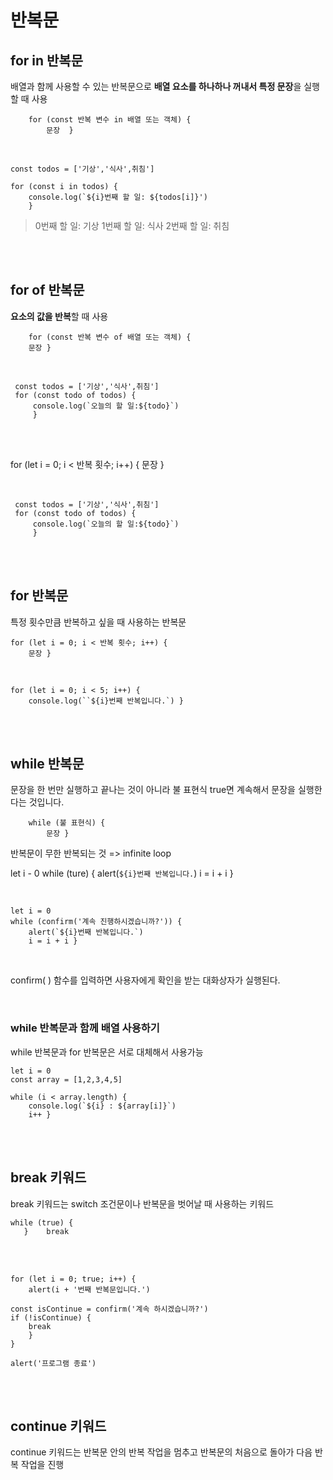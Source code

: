 # 반복문

## for in 반복문

배열과 함께 사용할 수 있는 반복문으로
**배열 요소를 하나하나 꺼내서 특정 문장**을 실행할 때 사용

        for (const 반복 변수 in 배열 또는 객체) {
    	    문장	}

<br>

    const todos = ['기상','식사',취침']

    for (const i in todos) {
    	console.log(`${i}번째 할 일: ${todos[i]}')
    	}

> 0번째 할 일: 기상
> 1번째 할 일: 식사
> 2번째 할 일: 취침

<br><br>

## for of 반복문

**요소의 값을 반복**할 때 사용

        for (const 반복 변수 of 배열 또는 객체) {
        문장 }

<br>

     const todos = ['기상','식사',취침']
     for (const todo of todos) {
         console.log(`오늘의 할 일:${todo}`)
         }

<br><br>

for (let i = 0; i < 반복 횟수; i++) {
문장 }

<br>

     const todos = ['기상','식사',취침']
     for (const todo of todos) {
         console.log(`오늘의 할 일:${todo}`)
         }

<br><br>

## for 반복문

특정 횟수만큼 반복하고 싶을 때 사용하는 반복문

    for (let i = 0; i < 반복 횟수; i++) {
        문장 }

<br>

    for (let i = 0; i < 5; i++) {
        console.log(``${i}번째 반복입니다.`) }

<br><br>

## while 반복문

문장을 한 번만 실행하고 끝나는 것이 아니라 불 표현식 true면 계속해서 문장을 실행한다는 것입니다.

        while (불 표현식) {
    	    문장 }

반복문이 무한 반복되는 것 => infinite loop

let i - 0
while (ture) {
alert(`${i}번째 반복입니다.`)
i = i + i }

<br>

    let i = 0
    while (confirm('계속 진행하시겠습니까?')) {
        alert(`${i}번째 반복입니다.`)
        i = i + i }

<br>

confirm( ) 함수를 입력하면 사용자에게 확인을 받는 대화상자가 실행된다.

<br>

### while 반복문과 함께 배열 사용하기

while 반복문과 for 반복문은 서로 대체해서 사용가능

    let i = 0
    const array = [1,2,3,4,5]

    while (i < array.length) {
    	console.log(`${i} : ${array[i]}`)
    	i++ }

<br><br>

## break 키워드

break 키워드는 switch 조건문이나 반복문을 벗어날 때 사용하는 키워드

    while (true) {
       } 	break

<br><br>

    for (let i = 0; true; i++) {
        alert(i + '번째 반복문입니다.')

    const isContinue = confirm('계속 하시겠습니까?')
    if (!isContinue) {
    	break
    	}
    }

    alert('프로그램 종료')

<br><br>

## continue 키워드

continue 키워드는 반복문 안의 반복 작업을 멈추고 반복문의 처음으로 돌아가 다음 반복 작업을 진행
